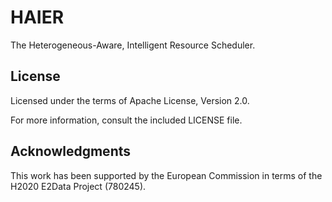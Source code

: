 # HAIER

The Heterogeneous-Aware, Intelligent Resource Scheduler.


## License

Licensed under the terms of Apache License, Version 2.0.

For more information, consult the included LICENSE file.


## Acknowledgments

This work has been supported by the European Commission in terms of the H2020 E2Data Project (780245).

